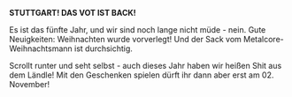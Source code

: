 **STUTTGART! DAS VOT IST BACK!**

Es ist das fünfte Jahr, und wir sind noch lange nicht müde - nein. Gute Neuigkeiten: Weihnachten wurde vorverlegt! Und der Sack vom Metalcore-Weihnachtsmann ist durchsichtig. 

Scrollt runter und seht selbst - auch dieses Jahr haben wir heißen Shit aus dem Ländle! Mit den Geschenken spielen dürft ihr dann aber erst am 02. November!